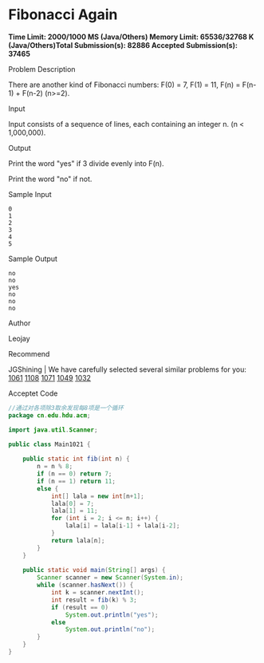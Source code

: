 # Fibonacci Again

**Time Limit: 2000/1000 MS (Java/Others)    Memory Limit: 65536/32768 K (Java/Others)Total Submission(s): 82886    Accepted Submission(s): 37465**

Problem Description

There are another kind of Fibonacci numbers: F(0) = 7, F(1) = 11, F(n) = F(n-1) + F(n-2) (n>=2).

 



Input

Input consists of a sequence of lines, each containing an integer n. (n < 1,000,000).

 



Output

Print the word "yes" if 3 divide evenly into F(n).

Print the word "no" if not.

 



Sample Input

```
0
1
2
3
4
5
```

 



Sample Output

```
no
no
yes
no
no
no
```

 



Author

Leojay

 



Recommend

JGShining   |   We have carefully selected several similar problems for you:  [1061](http://acm.hdu.edu.cn/showproblem.php?pid=1061) [1108](http://acm.hdu.edu.cn/showproblem.php?pid=1108) [1071](http://acm.hdu.edu.cn/showproblem.php?pid=1071) [1049](http://acm.hdu.edu.cn/showproblem.php?pid=1049) [1032](http://acm.hdu.edu.cn/showproblem.php?pid=1032) 





Acceptet Code

```java
//通过对各项除3取余发现每8项是一个循环
package cn.edu.hdu.acm;

import java.util.Scanner;

public class Main1021 {
	
	public static int fib(int n) {
		n = n % 8;
		if (n == 0) return 7;
		if (n == 1) return 11;
		else {
			int[] lala = new int[n+1];
			lala[0] = 7;
			lala[1] = 11;
			for (int i = 2; i <= n; i++) {
				lala[i] = lala[i-1] + lala[i-2];
			}
			return lala[n];
		}
	}
	
	public static void main(String[] args) {
		Scanner scanner = new Scanner(System.in);	
		while (scanner.hasNext()) {
			int k = scanner.nextInt();
			int result = fib(k) % 3;	
			if (result == 0)
				System.out.println("yes");
			else
				System.out.println("no");		
		}
	}
}

```

